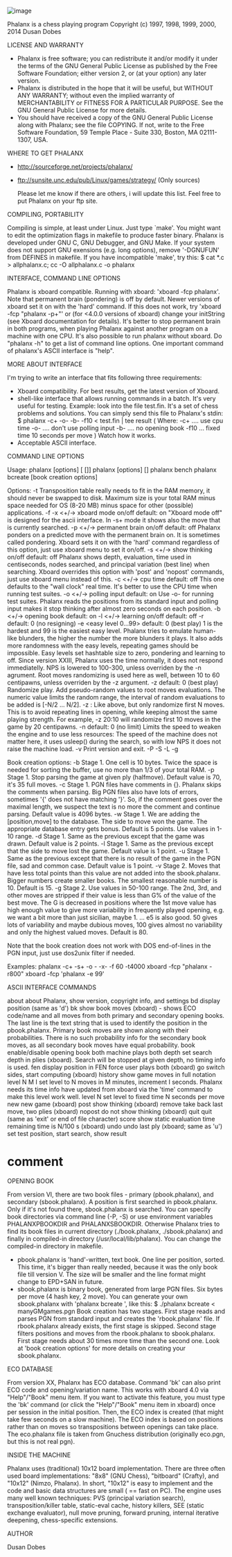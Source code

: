 ![image](./Greek_Phalanx.jpg)

Phalanx is a chess playing program
Copyright (c) 1997, 1998, 1999, 2000, 2014 Dusan Dobes


LICENSE AND WARRANTY

- Phalanx is free software; you can redistribute it and/or modify it
  under the terms of the GNU General Public License as published by
  the Free Software Foundation; either version 2, or (at your option)
  any later version.
- Phalanx is distributed in the hope that it will be useful, but
  WITHOUT ANY WARRANTY; without even the implied warranty of
  MERCHANTABILITY or FITNESS FOR A PARTICULAR PURPOSE.  See the
  GNU General Public License for more details.
- You should have received a copy of the GNU General Public License
  along with Phalanx; see the file COPYING.  If not, write to
  the Free Software Foundation, 59 Temple Place - Suite 330, Boston,
  MA  02111-1307, USA.


WHERE TO GET PHALANX

- http://sourceforge.net/projects/phalanx/
- ftp://sunsite.unc.edu/pub/Linux/games/strategy/   (Only sources)

  Please let me know if there are others, i will update this list.
  Feel free to put Phalanx on your ftp site.


COMPILING, PORTABILITY

Compiling is simple, at least under Linux. Just type `make'.  You might want
to edit the optimization flags in makefile to produce faster binary.  Phalanx
is developed under GNU C, GNU Debugger, and GNU Make.  If your system does
not support GNU exensions (e.g. long options), remove '-DGNUFUN' from DEFINES
in makefile.  If you have incompatible 'make', try this:
$ cat *.c > allphalanx.c; cc -O allphalanx.c -o phalanx


INTERFACE, COMMAND LINE OPTIONS

Phalanx is xboard compatible.  Running with xboard: 'xboard -fcp phalanx'.
Note that permanent brain (pondering) is off by default.  Newer versions of
xboard set it on with the 'hard' command.  If this does not work, try
'xboard -fcp "phalanx -p+"' or (for <4.0.0 versions of xboard) change your
initString (see Xboard documentation for details).  It's better to stop
permanent brain in both programs, when playing Phalanx against another
program on a machine with one CPU.
It's also possible to run phalanx without xboard. Do "phalanx -h" to get
a list of command line options. One important command of phalanx's ASCII
interface is "help".


MORE ABOUT INTERFACE

I'm trying to write an interface that fits following three requirements:
- Xboard compatibility.  For best results, get the latest version of Xboard.
- shell-like interface that allows running commands in a batch. It's very
  useful for testing. Example: look into the file test.fin. It's a set
  of chess problems and solutions. You can simply send this file to
  Phalanx's stdin:
  $ phalanx -c+ -o- -b- -f10 < test.fin | tee result
  ( Where: -c+ .... use cpu time
  -o- .... don't use polling input
  -b- .... no opening book
  -f10 ... fixed time 10 seconds per move )
  Watch how it works.
- Acceptable ASCII interface.


COMMAND LINE OPTIONS

Usage:
phalanx [options] [<moves> <minutes> [<increment in seconds>]]
phalanx [options] [<seconds per move>]
phalanx bench
phalanx bcreate [book creation options]

Options:
-t <transposition table size in kilobytes>
Transposition table really needs to fit in the RAM memory, it should
never be swapped to disk. Maximum size is your total RAM minus space
needed for OS (8-20 MB) minus space for other (possible) applications.
-f <fixed search time in seconds>
-x <+/->  xboard mode on/off                  default: on
"Xboard mode off" is designed for the ascii interface. In -s+ mode it
shows also the move that is currently searched.
-p <+/->  permanent brain on/off              default: off
Phalanx ponders on a predicted move with the permanent brain on. It is
sometimes called pondering. Xboard sets it on with the 'hard' command
regardless of this option, just use xboard menu to set it on/off.
-s <+/->  show thinking on/off                default: off
Phalanx shows depth, evaluation, time used in centiseconds, nodes
searched, and principal variation (best line) when searching. Xboard
overrides this option with 'post' and 'nopost' commands, just use
xboard menu instead of this.
-c <+/->  cpu time                            default: off
This one defaults to the "wall clock" real time. It's better to use
the CPU time when running test suites.
-o <+/->  polling input                       default: on
Use -o- for running test suites. Phalanx reads the positions from its
standard input and polling input makes it stop thinking after almost
zero seconds on each position.
-b <+/->  opening book                        default: on
-l <+/->  learning on/off                     default: off
-r <resign value in centipawns>               default: 0 (no resigning)
-e <easy level 0...99>                        default: 0 (best play)
1 is the hardest and 99 is the easiest easy level. Phalanx tries to
emulate human-like blunders, the higher the number the more blunders it
plays. It also adds more randomness with the easy levels, repeating
games should be impossible. Easy levels set hashtable size to zero,
pondering and learning to off. Since version XXIII, Phalanx uses
the time normally, it does not respond immediatelly. NPS is lowered
to 100-300, unless overriden by the -n agrument. Root moves randomizing
is used here as well, between 10 to 60 centipawns, unless overriden
by the -z argument.
-z <random evaluation in centipawns>          default: 0 (best play)
Randomize play. Add pseudo-random values to root moves evaluations.
The numeric value limits the random range, the interval of random
evaluations to be added is [-N/2 ... N/2].
-z <random evaluation in centipawns>:<N>
Like above, but only randomize first N moves. This is to avoid repeating
lines in opening, while keeping almost the same playing strength. For
example, -z 20:10 will randomize first 10 moves in the game by
20 centipawns.
-n <nodes per second>                         default: 0 (no limit)
Limits the speed to weaken the engine and to use less resources: The
speed of the machine does not matter here, it uses usleep() during
the search, so with low NPS it does not raise the machine load.
-v
Print version and exit.
-P <primary book directory>
-S <secondary book directory>
-L <learning file directory>
-g <log file name>

Book creation options:
-b <buffer size in cells>
Stage 1. One cell is 10 bytes. Twice the space is needed for sorting
the buffer, use no more than 1/3 of your total RAM.
-p <maxply>
Stage 1. Stop parsing the game at given ply (halfmove). Default value is
70, it's 35 full moves.
-c <max length of comment>
Stage 1. PGN files have comments in {}. Phalanx skips the comments when
parsing. Big PGN files also have lots of errors, sometimes '{' does not
have matching '}'. So, if the comment goes over the maximal length, we
suspect the text is no more the comment and continue parsing. Default
value is 4096 bytes.
-w <winning move value>
Stage 1. We are adding the [position,move] to the database. The side to
move won the game. The appropriate database entry gets <winning move
value> bonus. Default is 5 points. Use values in 1-10 range.
-d <drawing move value>
Stage 1. Same as the previous except that the game was drawn. Default
value is 2 points.
-l <losing move value>
Stage 1. Same as the previous except that the side to move lost the
game. Default value is 1 point.
-u <unknown result move value>
Stage 1. Same as the previous except that there is no result of the game
in the PGN file, sad and common case. Default value is 1 point.
-v <min value of move to add>
Stage 2. Moves that have less total points than this value are not
added into the sbook.phalanx. Bigger numbers create smaller books.
The smallest reasonable number is 10. Default is 15.
-g <min value percentage of best move to add others>
Stage 2. Use values in 50-100 range. The 2nd, 3rd, and other moves are
stripped if their value is less than G% of the value of the best move.
The G is decreased in positions where the 1st move value has high enough
value to give more variability in frequently played opening, e.g. we
want a bit more than just sicilian, maybe 1. ... e5 is also good.
50 gives lots of variability and maybe dubious moves, 100 gives almost
no variability and only the highest valued moves. Default is 80.

Note that the book creation does not work with DOS end-of-lines in the PGN
input, just use dos2unix filter if needed.

Examples: phalanx -c+ -s+ -o - -x- -f 60 -t4000
xboard -fcp "phalanx -r800"
xboard -fcp 'phalanx -e 99'


ASCII INTERFACE COMMANDS

about            about Phalanx, show version, copyright info, and settings
bd               display position (same as 'd')
bk               show book moves (xboard) - shows ECO code/name and all moves
from both primary and secondary opening books. The last line
is the text string that is used to identify the position in
the pbook.phalanx. Primary book moves are shown along with
their probabilities. There is no such probability info for
the secondary book moves, as all secondary book moves have
equal probability.
book             enable/disable opening book
both             machine plays both
depth            set search depth in plies (xboard). Search will be stopped
at given depth, no timing info is used.
fen              display position in FEN
force            user plays both (xboard)
go               switch sides, start computing (xboard)
history          show game moves in full notation
level N M I      set level to N moves in M minutes, increment I seconds.
Phalanx needs its time info have updated from xboard via
the 'time' command to make this level work well.
level N          set level to fixed time N seconds per move
new              new game (xboard)
post             show thinking (xboard)
remove           take back last move, two plies (xboard)
nopost           do not show thinking (xboard)
quit             quit (same as 'exit' or end of file character)
score            show static evaluation
time <N>         remaining time is N/100 s (xboard)
undo             undo last ply (xboard; same as 'u')
<FEN position>   set test position, start search, show result
#                comment


OPENING BOOK

From version VI, there are two book files - primary (pbook.phalanx), and
secondary (sbook.phalanx).  A position is first searched in pbook.phalanx.
Only if it's not found there, sbook.phalanx is searched.  You can specify
book directories via command line (-P, -S) or use environment variables
PHALANXPBOOKDIR and PHALANXSBOOKDIR.  Otherwise Phalanx tries to find its
book files in current directory (./book.phalanx, ./sbook.phalanx) and finally
in compiled-in directory (/usr/local/lib/phalanx).  You can change the
compiled-in directory in makefile.
- pbook.phalanx is 'hand'-written, text book.  One line per position, sorted.
  This time, it's bigger than really needed, because it was the only book
  file till version V.  The size will be smaller and the line format might
  change to EPD+SAN in future.
- sbook.phalanx is binary book, generated from large PGN files.  Six bytes
  per move (4 hash key, 2 move).  You can generate your own sbook.phalanx
  with 'phalanx bcreate <options>', like this:
  $ ./phalanx bcreate < manyGMgames.pgn
  Book creation has two stages. First stage reads and parses PGN from
  standard input and creates the 'rbook.phalanx' file. If rbook.phalanx
  already exists, the first stage is skipped. Second stage filters positions
  and moves from the rbook.phalanx to sbook.phalanx. First stage needs about
  30 times more time than the second one. Look at 'book creation options' for
  more details on creating your sbook.phalanx.


ECO DATABASE

From version XX, Phalanx has ECO database.  Command 'bk' can also print ECO
code and opening/variation name.  This works with xboard 4.0 via
"Help"/"Book" menu item.  If you want to activate this feature, you must type
the 'bk' command (or click the "Help"/"Book" menu item in xboard) once per
session in the initial position.  Then, the ECO index is created (that might
take few seconds on a slow machine).  The ECO index is based on positions
rather than on moves so transpositions between openings can take place.  The
eco.phalanx file is taken from Gnuchess distribution (originally eco.pgn, but
this is not real pgn).


INSIDE THE MACHINE

Phalanx uses (traditional) 10x12 board implementation.  There are three
often used board implementations: "8x8" (GNU Chess), "bitboard" (Crafty),
and "10x12" (Nimzo, Phalanx).  In short, "10x12" is easy to implement and
the code and basic data structures are small ( == fast on PC).  The engine
uses many well known techniques: PVS (principal variation search),
transposition/killer table, static-eval cache, history killers, SEE (static
exchange evaluator), null move pruning, forward pruning, internal iterative
deepening, chess-specific extensions.


AUTHOR

Dusan Dobes
